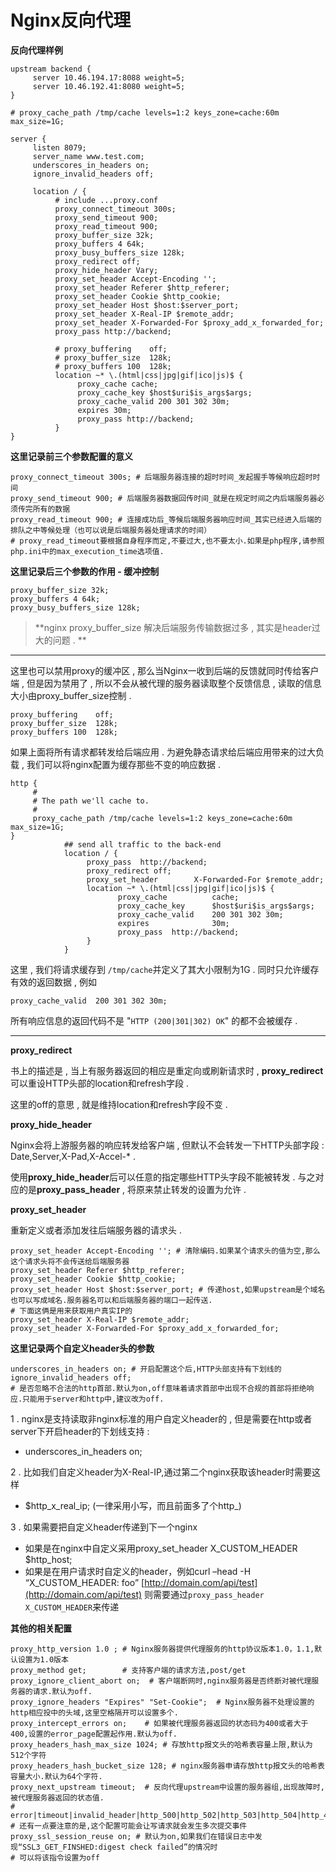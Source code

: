 # Nginx反向代理

**反向代理样例**

```
upstream backend {
     server 10.46.194.17:8088 weight=5;
     server 10.46.192.41:8080 weight=5;
}

# proxy_cache_path /tmp/cache levels=1:2 keys_zone=cache:60m max_size=1G;

server {
     listen 8079;
     server_name www.test.com;
     underscores_in_headers on;
     ignore_invalid_headers off;

     location / {
          # include ...proxy.conf
          proxy_connect_timeout 300s;
          proxy_send_timeout 900;
          proxy_read_timeout 900;
          proxy_buffer_size 32k;
          proxy_buffers 4 64k;
          proxy_busy_buffers_size 128k;
          proxy_redirect off;
          proxy_hide_header Vary;
          proxy_set_header Accept-Encoding '';
          proxy_set_header Referer $http_referer;
          proxy_set_header Cookie $http_cookie;
          proxy_set_header Host $host:$server_port;
          proxy_set_header X-Real-IP $remote_addr;
          proxy_set_header X-Forwarded-For $proxy_add_x_forwarded_for;
          proxy_pass http://backend;

          # proxy_buffering    off;
          # proxy_buffer_size  128k;
          # proxy_buffers 100  128k;
          location ~* \.(html|css|jpg|gif|ico|js)$ {
               proxy_cache cache;
               proxy_cache_key $host$uri$is_args$args;
               proxy_cache_valid 200 301 302 30m;
               expires 30m;
               proxy_pass http://backend;
          }
}
```

**这里记录前三个参数配置的意义**

```
proxy_connect_timeout 300s; # 后端服务器连接的超时时间_发起握手等候响应超时时间
proxy_send_timeout 900; # 后端服务器数据回传时间_就是在规定时间之内后端服务器必须传完所有的数据
proxy_read_timeout 900; # 连接成功后_等候后端服务器响应时间_其实已经进入后端的排队之中等候处理（也可以说是后端服务器处理请求的时间）
# proxy_read_timeout要根据自身程序而定,不要过大,也不要太小.如果是php程序,请参照php.ini中的max_execution_time选项值.
```

**这里记录后三个参数的作用 - 缓冲控制**

```
proxy_buffer_size 32k;
proxy_buffers 4 64k;
proxy_busy_buffers_size 128k;
```

> **nginx proxy\_buffer\_size 解决后端服务传输数据过多 , 其实是header过大的问题 . **

---

这里也可以禁用proxy的缓冲区 , 那么当Nginx一收到后端的反馈就同时传给客户端 , 但是因为禁用了 , 所以不会从被代理的服务器读取整个反馈信息 , 读取的信息大小由proxy\_buffer\_size控制 .

```
proxy_buffering    off;
proxy_buffer_size  128k;
proxy_buffers 100  128k;
```

如果上面将所有请求都转发给后端应用 . 为避免静态请求给后端应用带来的过大负载 , 我们可以将nginx配置为缓存那些不变的响应数据 .

```
http {
     #
     # The path we'll cache to.
     #
     proxy_cache_path /tmp/cache levels=1:2 keys_zone=cache:60m max_size=1G;
}
            ## send all traffic to the back-end
            location / {
                 proxy_pass  http://backend;
                 proxy_redirect off;
                 proxy_set_header        X-Forwarded-For $remote_addr;
                 location ~* \.(html|css|jpg|gif|ico|js)$ {
                        proxy_cache          cache;
                        proxy_cache_key      $host$uri$is_args$args;
                        proxy_cache_valid    200 301 302 30m;
                        expires              30m;
                        proxy_pass  http://backend;
                 }
            }
```

这里 , 我们将请求缓存到 `/tmp/cache`并定义了其大小限制为1G . 同时只允许缓存有效的返回数据 , 例如

```
proxy_cache_valid  200 301 302 30m;
```

所有响应信息的返回代码不是 "`HTTP (200|301|302) OK`" 的都不会被缓存 .

---

**proxy\_redirect**

书上的描述是 , 当上有服务器返回的相应是重定向或刷新请求时 , **proxy\_redirect**可以重设HTTP头部的location和refresh字段 .

这里的off的意思 , 就是维持location和refresh字段不变 .

**proxy\_hide\_header**

Nginx会将上游服务器的响应转发给客户端 , 但默认不会转发一下HTTP头部字段 : Date,Server,X-Pad,X-Accel-\* .

使用**proxy\_hide\_header**后可以任意的指定哪些HTTP头字段不能被转发 . 与之对应的是**proxy\_pass\_header** , 将原来禁止转发的设置为允许 .

**proxy\_set\_header**

重新定义或者添加发往后端服务器的请求头 .

```
proxy_set_header Accept-Encoding ''; # 清除编码.如果某个请求头的值为空,那么这个请求头将不会传送给后端服务器
proxy_set_header Referer $http_referer;
proxy_set_header Cookie $http_cookie;
proxy_set_header Host $host:$server_port; # 传递host,如果upstream是个域名也可以写成域名.服务器名可以和后端服务器的端口一起传送.
# 下面这俩是用来获取用户真实IP的
proxy_set_header X-Real-IP $remote_addr;
proxy_set_header X-Forwarded-For $proxy_add_x_forwarded_for;
```

**这里记录两个自定义header头的参数**

```
underscores_in_headers on; # 开启配置这个后,HTTP头部支持有下划线的
ignore_invalid_headers off; 
# 是否忽略不合法的http首部.默认为on,off意味着请求首部中出现不合规的首部将拒绝响应.只能用于server和http中,建议改为off.
```

1 . nginx是支持读取非nginx标准的用户自定义header的 , 但是需要在http或者server下开启header的下划线支持 :

* underscores\_in\_headers on;

2 . 比如我们自定义header为X-Real-IP,通过第二个nginx获取该header时需要这样

* $http\_x\_real\_ip; \(一律采用小写，而且前面多了个http\_\)

3 . 如果需要把自定义header传递到下一个nginx

* 如果是在nginx中自定义采用proxy\_set\_header X\_CUSTOM\_HEADER $http\_host;
* 如果是在用户请求时自定义的header，例如curl –head -H “X\_CUSTOM\_HEADER: foo” [http://domain.com/api/test](http://domain.com/api/test)
  则需要通过`proxy_pass_header X_CUSTOM_HEADER`来传递

**其他的相关配置**

```
proxy_http_version 1.0 ; # Nginx服务器提供代理服务的http协议版本1.0，1.1,默认设置为1.0版本
proxy_method get;        # 支持客户端的请求方法,post/get
proxy_ignore_client_abort on;  # 客户端断网时,nginx服务器是否终断对被代理服务器的请求.默认为off.
proxy_ignore_headers "Expires" "Set-Cookie";  # Nginx服务器不处理设置的http相应投中的头域,这里空格隔开可以设置多个.
proxy_intercept_errors on;    # 如果被代理服务器返回的状态码为400或者大于400,设置的error_page配置起作用.默认为off.
proxy_headers_hash_max_size 1024; # 存放http报文头的哈希表容量上限,默认为512个字符
proxy_headers_hash_bucket_size 128; # nginx服务器申请存放http报文头的哈希表容量大小.默认为64个字符.
proxy_next_upstream timeout;  # 反向代理upstream中设置的服务器组,出现故障时,被代理服务器返回的状态值.
# error|timeout|invalid_header|http_500|http_502|http_503|http_504|http_404|off
# 还有一点要注意的是,这个配置可能会让写请求就会发生多次提交事件
proxy_ssl_session_reuse on; # 默认为on,如果我们在错误日志中发现“SSL3_GET_FINSHED:digest check failed”的情况时
# 可以将该指令设置为off
```



